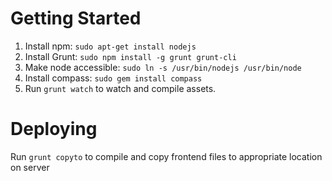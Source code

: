 Getting Started
===============

1. Install npm: `sudo apt-get install nodejs`
2. Install Grunt: `sudo npm install -g grunt grunt-cli`
3. Make node accessible: `sudo ln -s /usr/bin/nodejs /usr/bin/node`
4. Install compass: `sudo gem install compass`
5. Run `grunt watch` to watch and compile assets.

Deploying
=========
Run `grunt copyto` to compile and copy frontend files to appropriate location on server